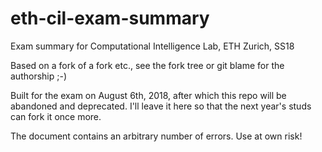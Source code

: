 # eth-cil-exam-summary
Exam summary for Computational Intelligence Lab, ETH Zurich, SS18

Based on a fork of a fork etc., see the fork tree or git blame for the authorship ;-)

Built for the exam on August 6th, 2018, after which this repo will be abandoned and deprecated. I'll leave it here so that the next year's studs can fork it once more.

The document contains an arbitrary number of errors. Use at own risk!
